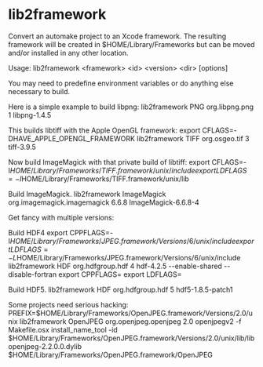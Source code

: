 lib2framework
=============

Convert an automake project to an Xcode framework. The resulting framework will be created in $HOME/Library/Frameworks but can be moved and/or installed in any other location.

Usage: lib2framework &lt;framework&gt; &lt;id&gt; &lt;version&gt; &lt;dir&gt; [options]

You may need to predefine environment variables or do anything else necessary to build.

Here is a simple example to build libpng:
lib2framework PNG org.libpng.png 1 libpng-1.4.5

This builds libtiff with the Apple OpenGL framework:
export CFLAGS=-DHAVE_APPLE_OPENGL_FRAMEWORK
lib2framework TIFF org.osgeo.tif 3 tiff-3.9.5 

Now build ImageMagick with that private build of libtiff:
export CFLAGS=-I$HOME/Library/Frameworks/TIFF.framework/unix/include
export LDFLAGS=-I$HOME/Library/Frameworks/TIFF.framework/unix/lib

Build ImageMagick.
lib2framework ImageMagick org.imagemagick.imagemagick 6.6.8 ImageMagick-6.6.8-4 

Get fancy with multiple versions: 

Build HDF4
export CPPFLAGS=-I$HOME/Library/Frameworks/JPEG.framework/Versions/6/unix/include
export LDFLAGS=-L$HOME/Library/Frameworks/JPEG.framework/Versions/6/unix/include
lib2framework HDF org.hdfgroup.hdf 4 hdf-4.2.5 --enable-shared --disable-fortran
export CPPFLAGS=
export LDFLAGS=

Build HDF5.
lib2framework HDF org.hdfgroup.hdf 5 hdf5-1.8.5-patch1

Some projects need serious hacking:
PREFIX=$HOME/Library/Frameworks/OpenJPEG.framework/Versions/2.0/unix lib2framework OpenJPEG org.openjpeg.openjpeg 2.0 openjpegv2 -f Makefile.osx
install_name_tool -id $HOME/Library/Frameworks/OpenJPEG.framework/Versions/2.0/unix/lib/libopenjpeg-2.2.0.0.dylib $HOME/Library/Frameworks/OpenJPEG.framework/OpenJPEG

